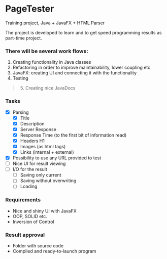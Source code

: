 # PageTester

Training project, Java + JavaFX + HTML Parser

The project is developed to learn and to get speed programming results as part-time project.

### There will be several work flows:
1. Creating functionality in Java classes
2. Refactoring in order to improve maintainability, lower coupling etc.
3. JavaFX: creating UI and connecting it with the functionality
4. Testing
> 5. Creating nice JavaDocs

### Tasks
- [x] Parsing
  - [x] Title
  - [x] Description
  - [x] Server Response
  - [x] Response Time (to the first bit of information read)
  - [x] Headers H1
  - [x] Images (as html tags)
  - [x] Links (internal + external)
- [x] Possibility to use any URL provided to test
- [ ] Nice UI for result viewing
- [ ] I/O for the result
  - [ ] Saving only current
  - [ ] Saving without overwriting
  - [ ] Loading

### Requirements
* Nice and shiny UI with JavaFX
* OOP, SOLID etc.
* Inversion of Control

### Result approval
* Folder with source code
* Complied and ready-to-launch program
